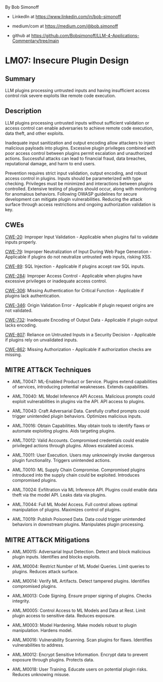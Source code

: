 By Bob Simonoff

- LinkedIn at https://www.linkedin.com/in/bob-simonoff

- medium/com at https://medium.com/@bob.simonoff

- github at https://github.com/Bobsimonoff/LLM-4-Applications-Commentary/tree/main


# LM07: Insecure Plugin Design

## Summary
LLM plugins processing untrusted inputs and having insufficient access control risk severe exploits like remote code execution.

## Description

LLM plugins processing untrusted inputs without sufficient validation or access control can enable adversaries to achieve remote code execution, data theft, and other exploits.

Inadequate input sanitization and output encoding allow attackers to inject malicious payloads into plugins. Excessive plugin privileges combined with poor access control between plugins permit escalation and unauthorized actions. Successful attacks can lead to financial fraud, data breaches, reputational damage, and harm to end users.

Prevention requires strict input validation, output encoding, and robust access control in plugins. Inputs should be parameterized with type checking. Privileges must be minimized and interactions between plugins controlled. Extensive testing of plugins should occur, along with monitoring for anomalous behaviors. Following OWASP guidelines for secure development can mitigate plugin vulnerabilities. Reducing the attack surface through access restrictions and ongoing authorization validation is key.

## CWEs

[CWE-20](https://cwe.mitre.org/data/definitions/20.html): Improper Input Validation - Applicable when plugins fail to validate inputs properly. 

[CWE-79](https://cwe.mitre.org/data/definitions/79.html): Improper Neutralization of Input During Web Page Generation - Applicable if plugins do not neutralize untrusted web inputs, risking XSS.

[CWE-89](https://cwe.mitre.org/data/definitions/89.html): SQL Injection - Applicable if plugins accept raw SQL inputs. 

[CWE-284](https://cwe.mitre.org/data/definitions/284.html): Improper Access Control - Applicable when plugins have excessive privileges or inadequate access control.

[CWE-306](https://cwe.mitre.org/data/definitions/306.html): Missing Authentication for Critical Function - Applicable if plugins lack authentication.

[CWE-346](https://cwe.mitre.org/data/definitions/346.html): Origin Validation Error - Applicable if plugin request origins are not validated. 

[CWE-732](https://cwe.mitre.org/data/definitions/732.html): Inadequate Encoding of Output Data - Applicable if plugin output lacks encoding.

[CWE-807](https://cwe.mitre.org/data/definitions/807.html): Reliance on Untrusted Inputs in a Security Decision - Applicable if plugins rely on unvalidated inputs.

[CWE-862](https://cwe.mitre.org/data/definitions/862.html): Missing Authorization - Applicable if authorization checks are missing.


## MITRE ATT&CK Techniques

- AML.T0047: ML-Enabled Product or Service. Plugins extend capabilities of services, introducing potential weaknesses. Extends capabilities.

- AML.T0040: ML Model Inference API Access. Malicious prompts could exploit vulnerabilities in plugins via the API. API access to plugins.

- AML.T0043: Craft Adversarial Data. Carefully crafted prompts could trigger unintended plugin behaviors. Optimizes malicious inputs.

- AML.T0016: Obtain Capabilities. May obtain tools to identify flaws or automate exploiting plugins. Aids targeting plugins.

- AML.T0012: Valid Accounts. Compromised credentials could enable privileged actions through plugins. Allows escalated access.

- AML.T0011: User Execution. Users may unknowingly invoke dangerous plugin functionality. Triggers unintended actions.

- AML.T0010: ML Supply Chain Compromise. Compromised plugins introduced into the supply chain could be exploited. Introduces compromised plugins. 

- AML.T0024: Exfiltration via ML Inference API. Plugins could enable data theft via the model API. Leaks data via plugins.

- AML.T0044: Full ML Model Access. Full control allows optimal manipulation of plugins. Maximizes control of plugins.

- AML.T0019: Publish Poisoned Data. Data could trigger unintended behaviors in downstream plugins. Manipulates plugin processing.


## MITRE ATT&CK Mitigations

- AML.M0015: Adversarial Input Detection. Detect and block malicious plugin inputs. Identifies and blocks exploits.

- AML.M0004: Restrict Number of ML Model Queries. Limit queries to plugins. Reduces attack surface.

- AML.M0014: Verify ML Artifacts. Detect tampered plugins. Identifies compromised plugins. 

- AML.M0013: Code Signing. Ensure proper signing of plugins. Checks integrity.

- AML.M0005: Control Access to ML Models and Data at Rest. Limit plugin access to sensitive data. Reduces exposure.

- AML.M0003: Model Hardening. Make models robust to plugin manipulation. Hardens model.

- AML.M0016: Vulnerability Scanning. Scan plugins for flaws. Identifies vulnerabilities to address.

- AML.M0012: Encrypt Sensitive Information. Encrypt data to prevent exposure through plugins. Protects data.

- AML.M0018: User Training. Educate users on potential plugin risks. Reduces unknowing misuse.

